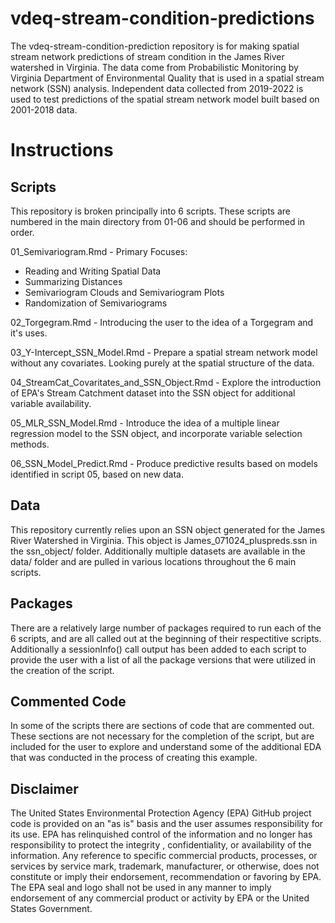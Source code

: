 # vdeq-stream-condition-predictions
The vdeq-stream-condition-prediction repository is for making spatial stream network predictions of stream condition in the James River watershed in Virginia. The data come from Probabilistic Monitoring by Virginia Department of Environmental Quality that is used in a spatial stream network (SSN) analysis.
Independent data collected from 2019-2022 is used to test predictions of the spatial stream network model built based on 2001-2018 data.

# Instructions

## Scripts
This repository is broken principally into 6 scripts. These scripts are numbered in the main directory from 01-06 and should be performed in order. 

01_Semivariogram.Rmd - Primary Focuses:
* Reading and Writing Spatial Data
* Summarizing Distances
* Semivariogram Clouds and Semivariogram Plots
* Randomization of Semivariograms

02_Torgegram.Rmd - Introducing the user to the idea of a Torgegram and it's uses.

03_Y-Intercept_SSN_Model.Rmd - Prepare a spatial stream network model without any covariates. Looking purely at the spatial structure of the data. 

04_StreamCat_Covaritates_and_SSN_Object.Rmd - Explore the introduction of EPA's Stream Catchment dataset into the SSN object for additional variable availability. 

05_MLR_SSN_Model.Rmd - Introduce the idea of a multiple linear regression model to the SSN object, and incorporate variable selection methods.

06_SSN_Model_Predict.Rmd - Produce predictive results based on models identified in script 05, based on new data. 

## Data 

This repository currently relies upon an SSN object generated for the James River Watershed in Virginia. This object is James_071024_pluspreds.ssn in the ssn_object/ folder. 
Additionally multiple datasets are available in the data/ folder and are pulled in various locations throughout the 6 main scripts. 

## Packages
There are a relatively large number of packages required to run each of the 6 scripts, and are all called out at the beginning of their respectitive scripts. Additionally a sessionInfo() call output has been added to each script to provide the user with a list of all the package versions that were utilized in the creation of the script.

## Commented Code
In some of the scripts there are sections of code that are commented out. These sections are not necessary for the completion of the script, but are included for the user to explore and understand some of the additional EDA that was conducted in the process of creating this example.

## Disclaimer
The United States Environmental Protection Agency (EPA) GitHub project code is provided on an "as is" basis and the user assumes responsibility for its use. EPA has relinquished control of the information and no longer has responsibility to protect the integrity , confidentiality, or availability of the information. Any reference to specific commercial products, processes, or services by service mark, trademark, manufacturer, or otherwise, does not constitute or imply their endorsement, recommendation or favoring by EPA. The EPA seal and logo shall not be used in any manner to imply endorsement of any commercial product or activity by EPA or the United States Government.